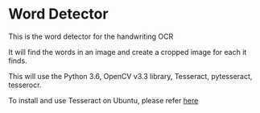 # Word Detector
This is the word detector for the handwriting OCR

It will find the words in an image and create a cropped image for each it finds.

This will use the Python 3.6, OpenCV v3.3 library, Tesseract, pytesseract, tesserocr.

To install and use Tesseract on Ubuntu, please refer [here](https://medium.com/@lucas63/installing-tesseract-3-04-in-ubuntu-14-04-1dae8b748a32)

